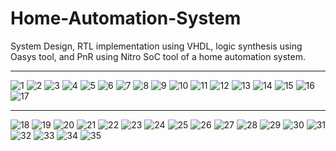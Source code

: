 # Home-Automation-System
System Design, RTL implementation using VHDL, logic synthesis using Oasys tool, and PnR using Nitro SoC tool of a home automation system.

<hr>
<img src="Screenshots/1.PNG" alt="1">
<img src="Screenshots/2.PNG" alt="2">
<img src="Screenshots/3.PNG" alt="3">
<img src="Screenshots/4.PNG" alt="4">
<img src="Screenshots/5.PNG" alt="5">
<img src="Screenshots/6.PNG" alt="6">
<img src="Screenshots/7.PNG" alt="7">
<img src="Screenshots/8.PNG" alt="8">
<img src="Screenshots/9.PNG" alt="9">
<img src="Screenshots/10.PNG" alt="10">
<img src="Screenshots/11.PNG" alt="11">
<img src="Screenshots/12.PNG" alt="12">
<img src="Screenshots/13.PNG" alt="13">
<img src="Screenshots/14.PNG" alt="14">
<img src="Screenshots/15.PNG" alt="15">
<img src="Screenshots/16.PNG" alt="16">
<img src="Screenshots/17.PNG" alt="17">
<hr>
<img src="Screenshots/18.PNG" alt="18">
<img src="Screenshots/19.PNG" alt="19">
<img src="Screenshots/20.PNG" alt="20">
<img src="Screenshots/21.PNG" alt="21">
<img src="Screenshots/22.PNG" alt="22">
<img src="Screenshots/23.PNG" alt="23">
<img src="Screenshots/24.PNG" alt="24">
<img src="Screenshots/25.PNG" alt="25">
<img src="Screenshots/26.PNG" alt="26">
<img src="Screenshots/27.PNG" alt="27">
<img src="Screenshots/28.PNG" alt="28">
<img src="Screenshots/29.PNG" alt="29">
<img src="Screenshots/30.PNG" alt="30">
<img src="Screenshots/31.PNG" alt="31">
<img src="Screenshots/32.PNG" alt="32">
<img src="Screenshots/33.PNG" alt="33">
<img src="Screenshots/34.PNG" alt="34">
<img src="Screenshots/35.PNG" alt="35">
